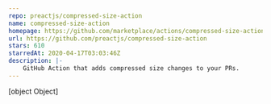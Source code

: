 ```yaml
---
repo: preactjs/compressed-size-action
name: compressed-size-action
homepage: https://github.com/marketplace/actions/compressed-size-action
url: https://github.com/preactjs/compressed-size-action
stars: 610
starredAt: 2020-04-17T03:03:46Z
description: |-
    GitHub Action that adds compressed size changes to your PRs.
---
```


[object Object]
